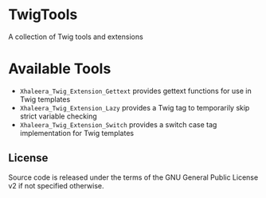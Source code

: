 TwigTools
=========

A collection of Twig tools and extensions

Available Tools
===============

* `Xhaleera_Twig_Extension_Gettext` provides gettext functions for use in Twig templates
* `Xhaleera_Twig_Extension_Lazy` provides a Twig tag to temporarily skip strict variable checking
* `Xhaleera_Twig_Extension_Switch` provides a switch case tag implementation for Twig templates

License
-------

Source code is released under the terms of the GNU General Public License v2 if not specified otherwise.
